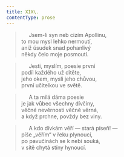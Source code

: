 ```yaml
---
title: XIX\.
contentType: prose
---
```


>      Jsem-li syn neb cizím Apollinu,  
> to mou mysl lehko nermoutí,  
> aniž úsudek snad pohanlivý  
> někdy čelo moje posmoutí.

>      Jesti, myslím, poesie první  
> podíl každého už dítěte,  
> jeho okem, mysli jeho chůvou,  
> první učitelkou ve světě.

>      A ta milá dáma poesie  
> je jak vůbec všechny dívčiny,  
> věčné nevěrnosti věčně věrná,  
> a když prchne, povždy bez viny.

>      A kdo dívkám věří — stará píseň! —  
> píše „věřím“ v řeku plynoucí,  
> po pavučinách se k nebi souká,  
> v sítě chytá stíny hynoucí.
